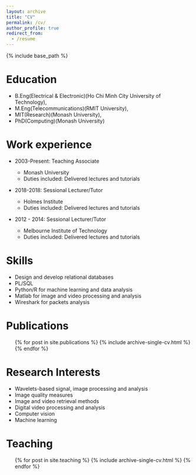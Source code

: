 ```yaml
---
layout: archive
title: "CV"
permalink: /cv/
author_profile: true
redirect_from:
  - /resume
---
```


{% include base_path %}

Education
===
* B.Eng(Electrical & Electronic)(Ho Chi Minh City University of Technology),
* M.Eng(Telecommunications)(RMIT University),
* MIT(Research)(Monash University),
* PhD(Computing)(Monash University)


Work experience
===
* 2003-Present: Teaching Associate
  * Monash University
  * Duties included: Delivered lectures and tutorials
 
* 2018-2018: Sessional Lecturer/Tutor
  * Holmes Institute
  * Duties included: Delivered lectures and tutorials

* 2012 - 2014: Sessional Lecturer/Tutor
  * Melbourne Institute of Technology
  * Duties included: Delivered lectures and tutorials

Skills
===
* Design and develop relational databases
* PL/SQL
* Python/R for machine learning and data analysis
* Matlab for image and video processing and analysis
* Wireshark for packets analysis

Publications
===
  <ul>{% for post in site.publications %}
    {% include archive-single-cv.html %}
  {% endfor %}</ul>

Research Interests
===
* Wavelets-based signal, image processing and analysis
* Image quality measures
* Image and video retrieval methods
* Digital video processing and analysis
* Computer vision
* Machine learning

Teaching
===
  <ul>{% for post in site.teaching %}
    {% include archive-single-cv.html %}
  {% endfor %}</ul>

<!---
Talks
===
  <ul>{% for post in site.talks %}
    {% include archive-single-talk-cv.html %}
  {% endfor %}</ul>
--->  

<!---  
Service and leadership
====
* Currently signed in to 43 different slack teams
--->

